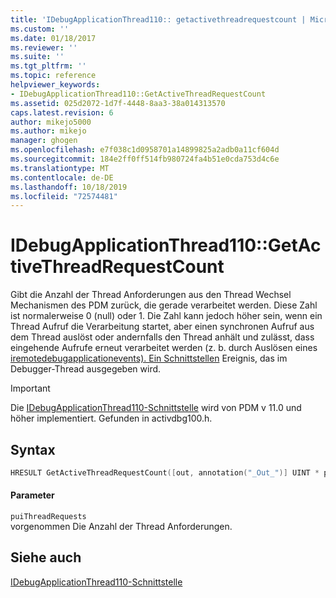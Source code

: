 ```yaml
---
title: 'IDebugApplicationThread110:: getactivethreadrequestcount | Microsoft-Dokumentation'
ms.custom: ''
ms.date: 01/18/2017
ms.reviewer: ''
ms.suite: ''
ms.tgt_pltfrm: ''
ms.topic: reference
helpviewer_keywords:
- IDebugApplicationThread110::GetActiveThreadRequestCount
ms.assetid: 025d2072-1d7f-4448-8aa3-38a014313570
caps.latest.revision: 6
author: mikejo5000
ms.author: mikejo
manager: ghogen
ms.openlocfilehash: e7f038c1d0958701a14899825a2adb0a11cf604d
ms.sourcegitcommit: 184e2ff0ff514fb980724fa4b51e0cda753d4c6e
ms.translationtype: MT
ms.contentlocale: de-DE
ms.lasthandoff: 10/18/2019
ms.locfileid: "72574481"
---
```

# <a name="idebugapplicationthread110getactivethreadrequestcount"></a>IDebugApplicationThread110::GetActiveThreadRequestCount
Gibt die Anzahl der Thread Anforderungen aus den Thread Wechsel Mechanismen des PDM zurück, die gerade verarbeitet werden. Diese Zahl ist normalerweise 0 (null) oder 1. Die Zahl kann jedoch höher sein, wenn ein Thread Aufruf die Verarbeitung startet, aber einen synchronen Aufruf aus dem Thread auslöst oder andernfalls den Thread anhält und zulässt, dass eingehende Aufrufe erneut verarbeitet werden (z. b. durch Auslösen eines [iremotedebugapplicationevents). Ein Schnittstellen](../../winscript/reference/iremotedebugapplicationevents-interface.md) Ereignis, das im Debugger-Thread ausgegeben wird.  
  
> [!IMPORTANT]
> Die [IDebugApplicationThread110-Schnittstelle](../../winscript/reference/idebugapplicationthread110-interface.md) wird von PDM v 11.0 und höher implementiert. Gefunden in activdbg100.h.  
  
## <a name="syntax"></a>Syntax  
  
```cpp  
HRESULT GetActiveThreadRequestCount([out, annotation("_Out_")] UINT * puiThreadRequests);  
```  
  
#### <a name="parameters"></a>Parameter  
 `puiThreadRequests`  
 vorgenommen Die Anzahl der Thread Anforderungen.  
  
## <a name="see-also"></a>Siehe auch  
 [IDebugApplicationThread110-Schnittstelle](../../winscript/reference/idebugapplicationthread110-interface.md)